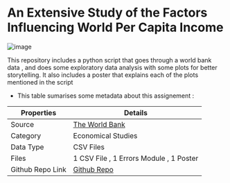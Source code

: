 # An Extensive Study of the Factors Influencing World Per Capita Income

![image](https://github.com/stardustyangel/ADS1-Assignement3/assets/89689459/3a49fb3b-49e1-4bbf-a186-e6c31a3b3a9b)

This repository includes a python script that goes through a world bank data , and does some exploratory data analysis with some plots for better storytelling. It also includes a poster that explains each of the plots mentioned in the script 
- This table sumarises some metadata about this assignement : 
<div align="center">
  
| Properties | Details                                                                                                                                                                                                                                                                                                                                                    |
| ---------- | ---------------------------------------------------------------------------------------------------------------------------------------------------------------------------------------------------------------------------------------------------------------------------------------------------------------------------------------------------------- |
| Source     | [The World Bank](https://datacatalog.worldbank.org/search?q=&sort=last_updated_date%20desc)                                                                                                                                                                                                                                                    
| Category       | Economical Studies                                                                                                                                                                                                                                                                                                                                     |
| Data Type  | CSV Files                                                                                                                                                                                                                                                                                                                                       |
| Files      | 1 CSV File , 1 Errors Module  , 1 Poster                                                                                                                                                                                                                                                                                                                                         |
| Github Repo Link           |   [Github Repo](https://github.com/stardustyangel/ADS1-Assignement2.git)  

</div>
